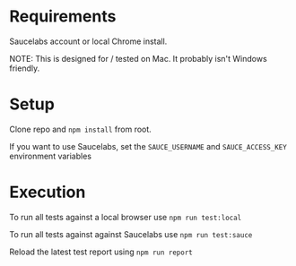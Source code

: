 # Requirements

Saucelabs account or local Chrome install.

NOTE: This is designed for / tested on Mac.  It probably isn't Windows friendly.

# Setup

Clone repo and `npm install` from root.

If you want to use Saucelabs, set the `SAUCE_USERNAME` and `SAUCE_ACCESS_KEY` environment variables

# Execution

To run all tests against a local browser use `npm run test:local`

To run all tests against against Saucelabs use `npm run test:sauce`

Reload the latest test report using `npm run report`